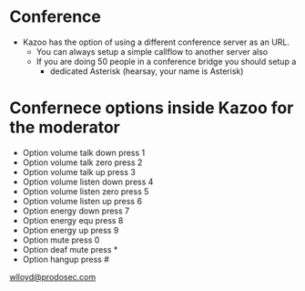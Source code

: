 # Conference

* Kazoo has the option of using a different conference server as an URL.
  * You can always setup a simple callflow to another server also
  * If you are doing 50 people in a conference bridge you should setup a 
    * dedicated Asterisk (hearsay, your name is Asterisk)

# Confernece options inside Kazoo for the moderator

* Option volume talk down press 1
* Option volume talk zero press 2
* Option volume talk up press 3
* Option volume listen down press 4
* Option volume listen zero press 5
* Option volume listen up press 6
* Option energy down press 7
* Option energy equ press 8
* Option energy up press 9
* Option mute press 0
* Option deaf mute press *
* Option hangup press #

wlloyd@prodosec.com
